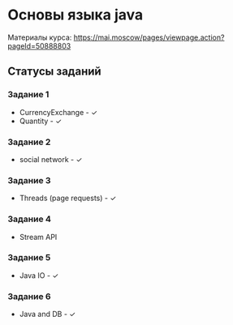 # Основы языка java
Материалы курса: https://mai.moscow/pages/viewpage.action?pageId=50888803

## Статусы заданий
### Задание 1
- CurrencyExchange - ✓
- Quantity - ✓
### Задание 2
- social network - ✓
### Задание 3
- Threads (page requests) - ✓
### Задание 4
- Stream API
### Задание 5
- Java IO - ✓
### Задание 6
- Java and DB - ✓
